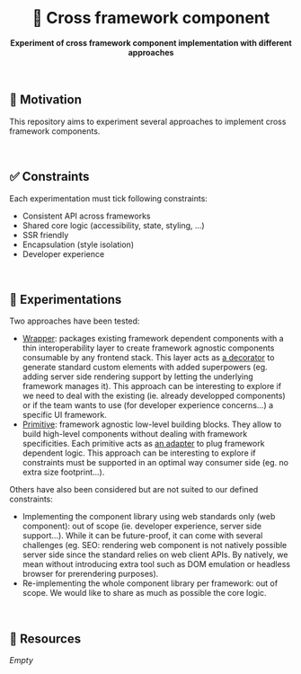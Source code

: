 <br>
<div align="center">
    <h1>🧪 Cross framework component</h1>
    <strong>Experiment of cross framework component implementation with different approaches</strong>
</div>
<br>
<br>

## 🤔 Motivation

This repository aims to experiment several approaches to implement cross framework components.

<br>

## ✅ Constraints

Each experimentation must tick following constraints:

- Consistent API across frameworks
- Shared core logic (accessibility, state, styling, ...)
- SSR friendly
- Encapsulation (style isolation)
- Developer experience

<br>

## 🧪 Experimentations

Two approaches have been tested:

- [Wrapper](wrapper): packages existing framework dependent components with a thin interoperability layer to create framework agnostic components consumable by any frontend stack. This layer acts as [a decorator](https://refactoring.guru/design-patterns/decorator) to generate standard custom elements with added superpowers (eg. adding server side rendering support by letting the underlying framework manages it). 
This approach can be interesting to explore if we need to deal with the existing (ie. already developped components) or if the team wants to use (for developer experience concerns...) a specific UI framework.
- [Primitive](primitive): framework agnostic low-level building blocks. They allow to build high-level components without dealing with framework specificities. Each primitive acts as [an adapter](https://refactoring.guru/design-patterns/adapter) to plug framework dependent logic.
This approach can be interesting to explore if constraints must be supported in an optimal way consumer side (eg. no extra size footprint...).

Others have also been considered but are not suited to our defined constraints:

- Implementing the component library using web standards only (web component): out of scope (ie. developer experience, server side support...). While it can be future-proof, it can come with several challenges (eg. SEO: rendering web component is not natively possible server side since the standard relies on web client APIs. By natively, we mean without introducing extra tool such as DOM emulation or headless browser for prerendering purposes).
- Re-implementing the whole component library per framework: out of scope. We would like to share as much as possible the core logic.

<br>

## 📕 Resources

*Empty*